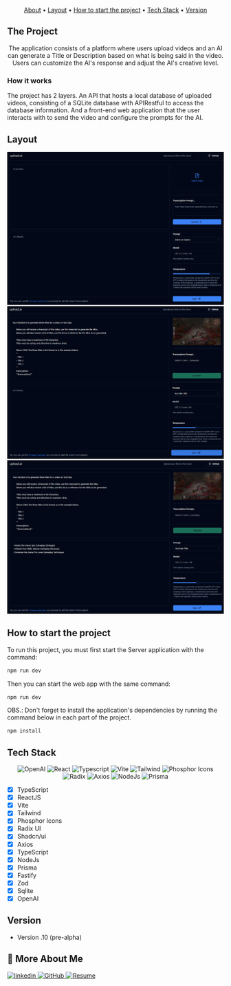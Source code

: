 </h1>

 </h1>

 <p align="center">
	<a href="#-about">About</a> •
	<a href="#-layout">Layout</a> • 
	<a href="#-start-project">How to start the project</a> • 
	<a href="#-tech">Tech Stack</a> • 
	<a href="#-version">Version</a>
</p>
	
	
</h1>

<a id="-about"></a>

## The Project

<p align="center"> 
	The application consists of a platform where users upload videos and an AI can generate a Title or Description based on what is being said in the video. Users can customize the AI's response and adjust the AI's creative level.
	
</p>

<p align="center"> 
	<h3 align="left">How it works</h3>
	The project has 2 layers. An API that hosts a local database of uploaded videos, consisting of a SQLite database with APIRestful to access the database information. And a front-end web application that the user interacts with to send the video and configure the prompts for the AI.
</p>

<a id="-layout"></a>

## Layout

<p align="center">
	<img src="assets/Screenshot 2023-09-14 215616.png" alt="Web App <nlw/>"/>
	<img src="assets/Screenshot 2023-09-14 215417.png" alt="Web App <nlw/>"/>
	<img src="assets/Screenshot 2023-09-14 215527.png" alt="Web App <nlw/>"/>
</p>

<a id="-start-project"></a>

## How to start the project

To run this project, you must first start the Server application with the command:

```bash
npm run dev
```

Then you can start the web app with the same command:

```bash
npm run dev
```

OBS.: Don't forget to install the application's dependencies by running the command below in each part of the project.

```bash
npm install
```

<a id="-tech"></a>

## Tech Stack

 <p align="center">
 <img width="24" height="24" src="https://seeklogo.com/images/C/chatgpt-logo-02AFA704B5-seeklogo.com.png" alt="OpenAI"/>
	<img width="24" height="24" src="https://cdn.icon-icons.com/icons2/2415/PNG/512/react_original_logo_icon_146374.png" alt="React"/> <img width="24" height="24" src="https://cdn.icon-icons.com/icons2/2415/PNG/512/typescript_original_logo_icon_146317.png" alt="Typescript"/>
	<img width="24" height="24" src="https://seeklogo.com/images/V/vite-logo-BFD4283991-seeklogo.com.png" alt="Vite"/>
	<img width="24" height="24" src="https://cdn.icon-icons.com/icons2/2107/PNG/512/file_type_tailwind_icon_130128.png" alt="Tailwind"/>
	<img width="24" height="24" src="https://cdn.icon-icons.com/icons2/2718/PNG/512/phosphor_logo_icon_174315.png" alt="Phosphor Icons"/>
	<img width="24" height="24" src="https://avatars.githubusercontent.com/u/75042455?s=200&v=4" alt="Radix"/>
	<img width="75" height="12" src="https://seeklogo.com/images/A/axios-logo-CD0C90458F-seeklogo.com.png" alt="Axios"/>
	<img width="24" height="24" src="https://cdn.icon-icons.com/icons2/2415/PNG/512/nodejs_plain_logo_icon_146409.png" alt="NodeJs"/>
	<img width="24" height="24" src="https://cdn.icon-icons.com/icons2/2107/PNG/512/file_type_light_prisma_icon_130444.png" alt="Prisma"/>
</p>

- [x] TypeScript
- [x] ReactJS
- [x] Vite
- [x] Tailwind
- [x] Phosphor Icons
- [x] Radix UI
- [x] Shadcn/ui
- [x] Axios
- [x] TypeScript
- [x] NodeJs
- [x] Prisma
- [x] Fastify
- [x] Zod
- [x] Sqlite
- [x] OpenAI

<a id="-version"></a>

## Version

- Version .10 (pre-alpha)

<a id="-special-thanks"></a>

## 🔗 More About Me

[![linkedin](https://img.shields.io/badge/linkedin-0A66C2?style=for-the-badge&logo=linkedin&logoColor=white)
](https://www.linkedin.com/in/f%C3%A1bio-pelagaggi-61551a1a8/)
[![GitHub](https://img.shields.io/badge/github-0A66C2?style=for-the-badge&logo=github&logoColor=white)
](https://github.com/FabioPelagaggi?tab=repositories)
[![Resume](https://img.shields.io/badge/Resume-0A66C2?style=for-the-badge&logo=git&logoColor=white)
](https://fabio.pelagaggi.com/)
